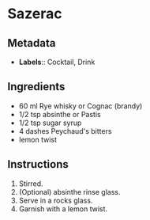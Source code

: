 # Sazerac

## Metadata

- **Labels**:: Cocktail, Drink

## Ingredients

- 60 ml Rye whisky or Cognac (brandy)
- 1/2 tsp absinthe or Pastis
- 1/2 tsp sugar syrup
- 4 dashes Peychaud's bitters
- lemon twist

## Instructions

1. Stirred.
2. (Optional) absinthe rinse glass.
3. Serve in a rocks glass.
4. Garnish with a lemon twist.
